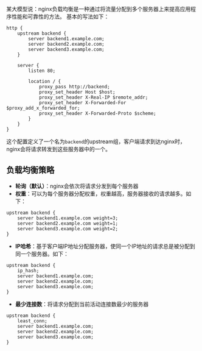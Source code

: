 某大模型说：nginx负载均衡是一种通过将流量分配到多个服务器上来提高应用程序性能和可靠性的方法。
基本的写法如下：

```nginx
http {
    upstream backend {
        server backend1.example.com;
        server backend2.example.com;
        server backend3.example.com;
    }

    server {
        listen 80;

        location / {
            proxy_pass http://backend;
            proxy_set_header Host $host;
            proxy_set_header X-Real-IP $remote_addr;
            proxy_set_header X-Forwarded-For $proxy_add_x_forwarded_for;
            proxy_set_header X-Forwarded-Proto $scheme;
        }
    }
}
```

这个配置定义了一个名为`backend`的upstream组，客户端请求到达nginx时，nginx会将请求转发到这些服务器中的一个。

## 负载均衡策略

-   **轮询（默认）**：nginx会依次将请求分发到每个服务器
-   **权重**：可以为每个服务器分配权重，权重越高，服务器接收的请求越多。如下：

```nginx
upstream backend {
    server backend1.example.com weight=3;
    server backend2.example.com weight=1;
    server backend3.example.com weight=2;
}
```

-   **IP哈希**：基于客户端IP地址分配服务器，使同一个IP地址的请求总是被分配到同一个服务器。如下：

```nginx
upstream backend {
    ip_hash;
    server backend1.example.com;
    server backend2.example.com;
    server backend3.example.com;
}
```

-   **最少连接数**：将请求分配到当前活动连接数最少的服务器

```nginx
upstream backend {
    least_conn;
    server backend1.example.com;
    server backend2.example.com;
    server backend3.example.com;
}
```
